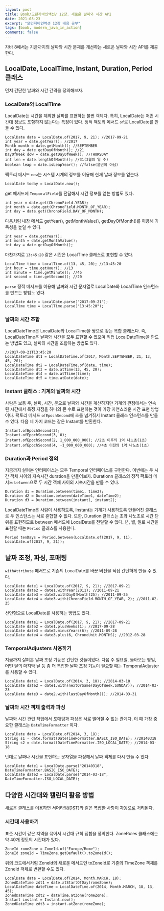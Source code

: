 ```yaml
---
layout: post
title: Book/모던자바인액션/ 12장. 새로운 날짜와 시간 API
date: 2021-03-23
excerpt: "모던자바인액션 12장 내용 공부"
tags: [book, modern_java_in_action]
comments: false
---
```


자바 8에서는 지금까지의 날짜와 시간 문제를 개선하는 새로운 날짜와 시간 API를 제공한다.
## LocalDate, LocalTime, Instant, Duration, Period 클래스
먼저 간단한 날짜와 시간 간격을 정의해보자.
### LocalDate와 LocalTime
LocalDate는 시간을 제외한 날짜를 표현하는 불변 객체다. 특히, LocalDate는 어떤 시간대 정보도 포함하지 않는다는 특징이 있다.
정적 팩토리 메서드 `of`로 LocalDate를 만들 수 있다.
```
LocalDate date = LocalDate.of(2017, 9, 21); //2017-09-21
int year = date.getYear(); //2017
Month month = date.getMonth(); //SEPTEMBER
int day = date.getDayOfMonth(); //21
DayOfWeek dow = date.getDayOfWeek(); //THURSDAY
int len = date.lengthOfMonth(); //31(3월의 일 수)
boolean leap = date.isLeapYear(); //false(윤년이 아님)
```
팩토리 메서드 `now`는 시스템 시계의 정보를 이용해 현재 날짜 정보를 얻는다.
```
LocalDate today = LocalDate.now();
```
get 메서드에 `TemporalField`를 전달해서 시간 정보를 얻는 방법도 있다.
```
int year = date.get(ChronoField.YEAR);
int month = date.get(ChronoField.MONTH_OF_YEAR);
int day = date.get(ChronoField.DAY_OF_MONTH);
```
다음처럼 내장 메서드 getYear(), getMonthValue(), getDayOfMonth()를 이용해 가독성을 높일 수 있다.
```
int year = date.getYear();
int month = date.getMonthValue();
int day = date.getDayOfMonth();
```
마찬가지로 `13:45:20` 같은 시간은 LocalTime 클래스로 표현할 수 있다. 
```
LocalTime time = LocalTime.of(13, 45, 20); //13:45:20
int hour = time.getHour(); //13
int minute = time.getMinute(); //45
int second = time.getSecond(); //20
```
`parse` 정적 메서드를 이용해 날짜와 시간 문자열로 LocalDate와 LocalTime 인스턴스를 만드는 방법도 있다.
```
LocalDate date = LocalDate.parse("2017-09-21");
LocalTime time = LocalTime.parse("13:45:20");
```
### 날짜와 시간 조합
LocalDateTime은 LocalDate와 LocalTime을 쌍으로 갖는 복합 클래스다.
즉, LocalDateTime은 날짜와 시간을 모두 표현할 수 있으며 직접 LocalDateTime을 만드는 방법도 있고, 날짜와 시간을 조합하는 방법도 있다.
```
//2017-09-21T13:45:20
LocalDateTime dt1 = LocalDateTime.of(2017, Month.SEPTEMBER, 21, 13, 45, 20);
LocalDateTime dt2 = LocalDateTime.of(date, time);
LocalDateTime dt3 = date.atTime(13, 45, 20);
LocalDateTime dt4 = date.atTtime(time);
LocalDateTime dt5 = time.atDate(date);
```
### Instant 클래스 : 기계의 날짜와 시간
사람은 보통 주, 날짜, 시간, 분으로 날짜와 시간을 계산하지만 기계의 관점에서는 연속된 시간에서 특정 지점을 하나의 큰 수로 표현하는 것이 가장 자연스러운 시간 표현 방법이다.
팩토리 메서드 `ofEpochSecond`에 초를 넘겨줘서 Instant 클래스 인스턴스를 만들 수 있다.
다음 네 가지 코드는 같은 Instant를 반환한다.
```
Instant.ofEpochSecond(3);
Instant.ofEpochSecond(3, 0);
Instant.ofEpochSecond(2, 1_000_000_000); //2초 이후의 1억 나노초(1초)
Instant.ofEpochSecond(4, -1_000_000_000); //4초 이전의 1억 나노초(1초)
```
### Duration과 Period 정의
지금까지 살펴본 인터페이스는 모두 Temporal 인터페이스를 구현한다.
이번에는 두 시간 객체 사이의 지속시간 duration을 만들어보자. Durationn 클래스의 정적 팩토리 메서드 `between`으로 두 시간 객체 사이의 지속시간을 만들 수 있다.
```
Duration d1 = Duration.between(time1, time2);
Duration d2 = Duration.between(dateTime1, dateTime2);
Duration d3 = Duration.between(instant1, instant2);
```
LocalDateTime은 사람이 사용하도록, Instant는 기계가 사용하도록 만들어진 클래스로 두 인스턴스는 서로 혼합할 수 없다.
또한, Duration 클래스는 초와 나노초로 시간 단위를 표현하므로 between 메서드에 LocalDate를 전달할 수 없다.
년, 월, 일로 시간을 표현할 때는 `Period` 클래스를 사용한다.
```
Period tenDays = Period.between(LocalDate.of(2017, 9, 11), LocalDate.of(2017, 9, 21));
```
## 날짜 조정, 파싱, 포매팅
`withAttribute` 메서드로 기존의 LocalDate를 바꾼 버전을 직접 간단하게 만들 수 있다.
```
LocalDate date1 = LocalDate.of(2017, 9, 21); //2017-09-21
LocalDate date2 = date1.withYear(2011); //2011-09-21
LocalDate date3 = date2.withDayOfMonth(25); //2011-09-25
LocalDate date4 = date3.with(ChronoField.MONTH_OF_YEAR, 2); //2011-02-25
```
선언형으로 LocalDate를 사용하는 방법도 있다.
```
LocalDate date1 = LocalDate.of(2017, 9, 21); //2017-09-21
LocalDate date2 = date1.plusWeeks(1); //2017-09-28
LocalDate date3 = date2.minusYears(6); //2011-09-28
LocalDate date4 = date3.plus(6, ChronoUnit.MONTHS); //2012-03-28
```
### TemporalAdjusters 사용하기
지금까지 살펴본 날짜 조정 기능은 간단한 것들이었다. 다음 주 일요일, 돌아오는 평일, 어떤 달의 마지막 날 등 좀 더 복잡한 날짜 조정 기능이 필요할 때는 TemporalAdjuster를 사용할 수 있다.
```
LocalDate date1 = LocalDate.of(2014, 3, 18); //2014-03-18
LocalDate date2 = date1.with(nextOrSame(DayOfWeek.SUNDAY)); //2014-03-23
LocalDate date3 = date2.with(lastDayOfMonth()); //2014-03-31
```
### 날짜와 시간 객체 출력과 파싱
날짜와 시간 관련 작업에서 포매팅과 파싱은 서로 떨어질 수 없는 관계다. 이 때 가장 중요한 클래스는 `DateTimeFormatter` 이다.
```
LocalDate date = LocalDate.of(2014, 3, 18);
String s1 - date.format(DateTimeFormatter.BASIC_ISO_DATE); //20140318
String s2 = date.format(DateTimeFormatter.ISO_LOCAL_DATE); //2014-03-18
```
반대로 날짜나 시간을 표현하는 문자열을 파싱해서 날짜 객체를 다시 만들 수 있다.
```
LocalDate date1 = LocalDate.parse("20140318", DateTimeFormatter.BASIC_ISO_DATE);
LocalDate date2 = LocalDate.parse("2014-03-18", DateTimeFormatter.ISO_LOCAL_DATE);
```
## 다양한 시간대와 캘린더 활용 방법
새로운 클래스를 이용하면 서머타임(DST)와 같은 복잡한 사항이 자동으로 처리된다.
### 시간대 사용하기
표준 시간이 같은 지역을 묶어서 시간대 규칙 집합을 정의힌다. ZoneRules 클래스에는 약 40개 정도의 시간대가 있다.
```
ZoneId romeZone = ZoneId.of("Europe/Rome");
ZoneId zoneId = TimeZone.getDefault().toZoneId();
```
위의 코드에서처럼 ZoneId의 새로운 메서드인 toZoneId로 기존의 TimeZone 객체를 ZoneId 객체로 변환할 수도 있다.
```
LocalDate date = LocalDate.of(2014, Month.MARCH, 18);
ZonedDateTime zdt1 = date.atStartOfDay(romeZone);
LocalDateTime dateTime = LocalDateTime.of(2014, Month.MARCH, 18, 13, 45);
ZonedDateTime zdt2 = dateTime.atZone(romeZone);
Instant instant = Instant.now();
ZonedDateTime zdt3 = instant.atZone(romeZone);
```
